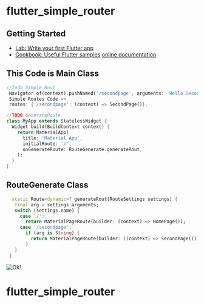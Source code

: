 # flutter_simple_router

## Getting Started
- [Lab: Write your first Flutter app](https://flutter.dev/docs/get-started/codelab)
- [Cookbook: Useful Flutter samples](https://flutter.dev/docs/cookbook)
[online documentation](https://flutter.dev/docs)




 This Code is Main Class
-------------------------

```dart
//Todo Simple Rout
 Navigator.of(context).pushNamed('/secondpage', arguments: 'Hello Second Page'); 
 Simple Routes Code => 
 routes: {'/secondpage': (context) => SecondPage()},

//TODO GenerateRoute
class MyApp extends StatelessWidget {
  Widget build(BuildContext context) {
    return MaterialApp(
      title: 'Material App',
      initialRoute: '/',
      onGenerateRoute: RouteGenerate.generateRout,
    );
  }
}
 ```
RouteGenerate Class
-------------------
 ```dart
   static Route<dynamic>? generateRout(RouteSettings settings) {
    final arg = settings.arguments;
    switch (settings.name) {
      case '/':
        return MaterialPageRoute(builder: (context) => HomePage());
      case '/secondpage':
        if (arg is String) {
          return MaterialPageRoute(builder: ((context) => SecondPage()));
        }
    }
  }
 ```
![Ok!](https://myoctocat.com/assets/images/base-octocat.svg)
# flutter_simple_router
